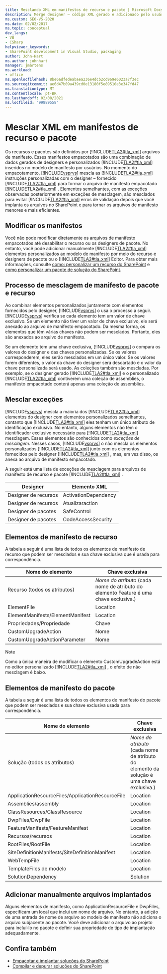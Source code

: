 ```yaml
---
title: Mesclando XML em manifestos de recurso e pacote | Microsoft Docs
description: Merge designer – código XML gerado e adicionado pelo usuário em manifestos de pacote e recurso do SharePoint. Aprenda elementos de manifesto de pacote e recurso e exceções de mesclagem.
ms.custom: SEO-VS-2020
ms.date: 02/02/2017
ms.topic: conceptual
dev_langs:
- VB
- CSharp
helpviewer_keywords:
- SharePoint development in Visual Studio, packaging
author: John-Hart
ms.author: johnhart
manager: jmartens
ms.workload:
- office
ms.openlocfilehash: 8be6adfedeabaea236e4dcb2cd969e6023a7f3ec
ms.sourcegitcommit: ae6d47b09a439cd0e13180f5e89510e3e347fd47
ms.translationtype: MT
ms.contentlocale: pt-BR
ms.lasthandoff: 02/08/2021
ms.locfileid: "99889558"
---
```

# <a name="merge-xml-in-feature-and-package-manifests"></a>Mesclar XML em manifestos de recurso e pacote
  Os recursos e pacotes são definidos por [!INCLUDE[TLA2#tla_xml](../sharepoint/includes/tla2sharptla-xml-md.md)] arquivos de manifesto. Esses manifestos empacotados são uma combinação de dados gerados de designers e personalizados [!INCLUDE[TLA2#tla_xml](../sharepoint/includes/tla2sharptla-xml-md.md)] inseridos no modelo de manifesto por usuários. No momento do empacotamento, [!INCLUDE[vsprvs](../sharepoint/includes/vsprvs-md.md)] mescla as [!INCLUDE[TLA2#tla_xml](../sharepoint/includes/tla2sharptla-xml-md.md)] instruções personalizadas com o designer – fornecido [!INCLUDE[TLA2#tla_xml](../sharepoint/includes/tla2sharptla-xml-md.md)] para formar o arquivo de manifesto empacotado [!INCLUDE[TLA2#tla_xml](../sharepoint/includes/tla2sharptla-xml-md.md)] . Elementos semelhantes, com as exceções observadas posteriormente em exceções de mesclagem, são mesclados para evitar [!INCLUDE[TLA2#tla_xml](../sharepoint/includes/tla2sharptla-xml-md.md)] erros de validação depois que você implanta os arquivos no SharePoint e para tornar os arquivos de manifesto menores e mais eficientes.

## <a name="modify-the-manifests"></a>Modificar os manifestos
 Você não pode modificar diretamente os arquivos de manifesto empacotados até desabilitar o recurso ou os designers de pacote. No entanto, você pode adicionar manualmente [!INCLUDE[TLA2#tla_xml](../sharepoint/includes/tla2sharptla-xml-md.md)] elementos personalizados ao modelo de manifesto por meio do recurso e designers de pacote ou o [!INCLUDE[TLA2#tla_xml](../sharepoint/includes/tla2sharptla-xml-md.md)] Editor. Para obter mais informações, consulte [como: personalizar um recurso do SharePoint](../sharepoint/how-to-customize-a-sharepoint-feature.md) e [como personalizar um pacote de solução do SharePoint](../sharepoint/how-to-customize-a-sharepoint-solution-package.md).

## <a name="feature-and-package-manifest-merge-process"></a>Processo de mesclagem de manifesto de pacote e recurso
 Ao combinar elementos personalizados juntamente com elementos fornecidos pelo designer, [!INCLUDE[vsprvs](../sharepoint/includes/vsprvs-md.md)] o usa o processo a seguir. [!INCLUDE[vsprvs](../sharepoint/includes/vsprvs-md.md)] verifica se cada elemento tem um valor de chave exclusivo. Se um elemento não tiver um valor de chave exclusivo, ele será anexado ao arquivo de manifesto empacotado. Da mesma forma, os elementos que têm várias chaves não podem ser mesclados. Portanto, eles são anexados ao arquivo de manifesto.

 Se um elemento tem uma chave exclusiva, [!INCLUDE[vsprvs](../sharepoint/includes/vsprvs-md.md)] o compara os valores do designer e das chaves personalizadas. Se os valores corresponderem, eles serão mesclados em um único valor. Se os valores forem diferentes, o valor da chave do designer será descartado e o valor da chave personalizada será usado. As coleções também são mescladas. Por exemplo, se o designer gerado [!INCLUDE[TLA2#tla_xml](../sharepoint/includes/tla2sharptla-xml-md.md)] e o personalizado [!INCLUDE[TLA2#tla_xml](../sharepoint/includes/tla2sharptla-xml-md.md)] contiverem uma coleção de assemblies, o manifesto empacotado conterá apenas uma coleção de assemblies.

## <a name="merge-exceptions"></a>Mesclar exceções
 [!INCLUDE[vsprvs](../sharepoint/includes/vsprvs-md.md)] mescla a maioria dos [!INCLUDE[TLA2#tla_xml](../sharepoint/includes/tla2sharptla-xml-md.md)] elementos do designer com elementos personalizados semelhantes, contanto que [!INCLUDE[TLA2#tla_xml](../sharepoint/includes/tla2sharptla-xml-md.md)] eles tenham um único atributo de identificação exclusivo. No entanto, alguns elementos não têm o identificador exclusivo necessário para [!INCLUDE[TLA2#tla_xml](../sharepoint/includes/tla2sharptla-xml-md.md)] mesclagem. Esses elementos são conhecidos como *exceções de mesclagem*. Nesses casos, [!INCLUDE[vsprvs](../sharepoint/includes/vsprvs-md.md)] o não mescla os elementos personalizados [!INCLUDE[TLA2#tla_xml](../sharepoint/includes/tla2sharptla-xml-md.md)] junto com os elementos fornecidos pelo designer [!INCLUDE[TLA2#tla_xml](../sharepoint/includes/tla2sharptla-xml-md.md)] , mas, em vez disso, os anexa ao arquivo de manifesto empacotado.

 A seguir está uma lista de exceções de mesclagem para arquivos de manifesto de recurso e pacote [!INCLUDE[TLA2#tla_xml](../sharepoint/includes/tla2sharptla-xml-md.md)] .

|Designer|Elemento XML|
|--------------|-----------------|
|Designer de recursos|ActivationDependency|
|Designer de recursos|Atualizaraction|
|Designer de pacotes|SafeControl|
|Designer de pacotes|CodeAccessSecurity|

## <a name="feature-manifest-elements"></a>Elementos de manifesto de recurso
 A tabela a seguir é uma lista de todos os elementos de manifesto de recurso que podem ser mesclados e sua chave exclusiva que é usada para correspondência.

|Nome do elemento|Chave exclusiva|
|------------------|----------------|
|Recurso (todos os atributos)|*Nome do atributo* (cada nome de atributo do elemento Feature é uma chave exclusiva.)|
|ElementFile|Location|
|ElementManifests/ElementManifest|Location|
|Propriedades/Propriedade|Chave|
|CustomUpgradeAction|Nome|
|CustomUpgradeActionParameter|Nome|

> [!NOTE]
> Como a única maneira de modificar o elemento CustomUpgradeAction está no editor personalizado [!INCLUDE[TLA2#tla_xml](../sharepoint/includes/tla2sharptla-xml-md.md)] , o efeito de não mesclagem é baixo.

## <a name="package-manifest-elements"></a>Elementos de manifesto do pacote
 A tabela a seguir é uma lista de todos os elementos de manifesto do pacote que podem ser mesclados e sua chave exclusiva usada para correspondência.

|Nome do elemento|Chave exclusiva|
|------------------|----------------|
|Solução (todos os atributos)|*Nome do atributo* (cada nome de atributo do elemento da solução é uma chave exclusiva.)|
|ApplicationResourceFiles/ApplicationResourceFile|Location|
|Assemblies/assembly|Location|
|ClassResources/ClassResource|Location|
|DwpFiles/DwpFile|Location|
|FeatureManifests/FeatureManifest|Location|
|Recursos/recursos|Location|
|RootFiles/RootFile|Location|
|SiteDefinitionManifests/SiteDefinitionManifest|Location|
|WebTempFile|Location|
|TemplateFiles de modelo|Location|
|SolutionDependency|Solution|

## <a name="manually-add-deployed-files"></a>Adicionar manualmente arquivos implantados
 Alguns elementos de manifesto, como ApplicationResourceFile e DwpFiles, especificam um local que inclui um nome de arquivo. No entanto, a adição de uma entrada de nome de arquivo ao modelo de manifesto não adiciona o arquivo subjacente ao pacote. Você deve adicionar o arquivo ao projeto para incluí-lo no pacote e definir sua propriedade de tipo de implantação adequadamente.

## <a name="see-also"></a>Confira também
- [Empacotar e implantar soluções do SharePoint](../sharepoint/packaging-and-deploying-sharepoint-solutions.md)
- [Compilar e depurar soluções do SharePoint](../sharepoint/building-and-debugging-sharepoint-solutions.md)
